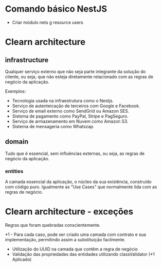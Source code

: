 # Comando básico NestJS

- Criar módulo nets g resource users

# Clearn architecture

## infrastructure
Qualquer serviço externo que não seja parte integrante da solução do cliente, ou seja, que não esteja diretamente relacionado com as regras de negócio da aplicação.

Exemplos:
 - Tecnologia usada na infraestrutura como o Nestjs.
 - Serviço de autenteicação de terceiros com Google e Facebook.
 - Serviço de email externo como SendGrid ou Amazon SES.
 - Sistema de pagamento como PayPal, Stripe e PagSeguro.
 - Serviço de armazenamento em Nuvem como Amazon S3.
 - Sistema de mensageria como Whatszap.

## domain
Tudo que é essencial, sem influências externas, ou seja, as regras de negócio da aplicação.

### entities
A camada essencial da aplicação, o núcleo da sua existência, construído com código puro.
Igualmente as "Use Cases" que normalmente lida com as regras de negócio.


# Clearn architecture - exceções
Regras que foram quebradas conscientemente.

*1 - Para cada caso, pode ser criado uma camada com contrato e sua implementação,
permitindo assim a substituição facilmente.

- Utilização do UUID na camada que contêm a regra de negócio
- Validação das propriedades das entidades utilizando classValidator (*1 Aplicado)

